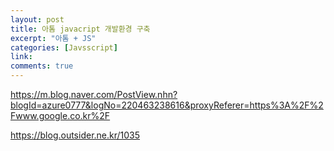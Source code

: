 ```yaml
---
layout: post
title: 아톰 javacript 개발환경 구축
excerpt: "아톰 + JS"
categories: [Javsscript]
link:
comments: true
---
```


https://m.blog.naver.com/PostView.nhn?blogId=azure0777&logNo=220463238616&proxyReferer=https%3A%2F%2Fwww.google.co.kr%2F

https://blog.outsider.ne.kr/1035
